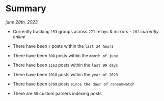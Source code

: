 
# Summary
_june 28th, 2023_

- Currently tracking `153` groups across `271` relays & mirrors - _`101` currently online_

- There have been `7` posts within the `last 24 hours`

- There have been `308` posts within the `month of june`

- There have been `1162` posts within the `last 90 days`

- There have been `2018` posts within the `year of 2023`

- There have been `6709` posts `since the dawn of ransomwatch`

- There are `80` custom parsers indexing posts
